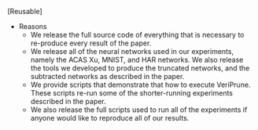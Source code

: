 [Reusable]

- Reasons
	- We release the full source code of everything that is necessary to re-produce every result of the paper. 
	- We release all of the neural networks used in our experiments, namely the ACAS Xu, MNIST, and HAR networks. We also release the tools we developed to produce the truncated networks, and the subtracted networks as described in the paper.
	- We provide scripts that demonstrate that how to execute VeriPrune. These scripts re-run some of the shorter-running experiments described in the paper.
	- We also release the full scripts used to run all of the experiments if anyone would like to reproduce all of our results.
